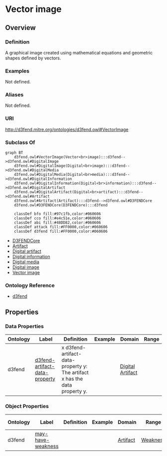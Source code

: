 # Vector image

## Overview

### Definition
A graphical image created using mathematical equations and geometric shapes defined by vectors.

### Examples
Not defined.

### Aliases
Not defined.

### URI
http://d3fend.mitre.org/ontologies/d3fend.owl#VectorImage

### Subclass Of
```mermaid
graph BT
    d3fend.owl#VectorImage(Vector<br>image):::d3fend-->d3fend.owl#DigitalImage
    d3fend.owl#DigitalImage(Digital<br>image):::d3fend-->d3fend.owl#DigitalMedia
    d3fend.owl#DigitalMedia(Digital<br>media):::d3fend-->d3fend.owl#DigitalInformation
    d3fend.owl#DigitalInformation(Digital<br>information):::d3fend-->d3fend.owl#DigitalArtifact
    d3fend.owl#DigitalArtifact(Digital<br>artifact):::d3fend-->d3fend.owl#Artifact
    d3fend.owl#Artifact(Artifact):::d3fend-->d3fend.owl#D3FENDCore
    d3fend.owl#D3FENDCore(D3FENDCore):::d3fend
    
    classDef bfo fill:#97c1fb,color:#060606
    classDef cco fill:#e4c51e,color:#060606
    classDef abi fill:#48DD82,color:#060606
    classDef attack fill:#FF0000,color:#060606
    classDef d3fend fill:#FF0000,color:#060606
```

- [D3FENDCore](/docs/ontology/reference/model/D3FENDCore/D3FENDCore.md)
- [Artifact](/docs/ontology/reference/model/D3FENDCore/Artifact/Artifact.md)
- [Digital artifact](/docs/ontology/reference/model/D3FENDCore/Artifact/Digital%20artifact/Digital%20artifact.md)
- [Digital information](/docs/ontology/reference/model/D3FENDCore/Artifact/Digital%20artifact/Digital%20information/Digital%20information.md)
- [Digital media](/docs/ontology/reference/model/D3FENDCore/Artifact/Digital%20artifact/Digital%20information/Digital%20media/Digital%20media.md)
- [Digital image](/docs/ontology/reference/model/D3FENDCore/Artifact/Digital%20artifact/Digital%20information/Digital%20media/Digital%20image/Digital%20image.md)
- [Vector image](/docs/ontology/reference/model/D3FENDCore/Artifact/Digital%20artifact/Digital%20information/Digital%20media/Digital%20image/Vector%20image/Vector%20image.md)


### Ontology Reference
- [d3fend](http://d3fend.mitre.org/ontologies/d3fend.owl#)

## Properties
### Data Properties
| Ontology | Label | Definition | Example | Domain | Range |
|----------|-------|------------|---------|--------|-------|
| d3fend | [d3fend-artifact-data-property](http://d3fend.mitre.org/ontologies/d3fend.owl#d3fend-artifact-data-property) | x d3fend-artifact-data-property y: The artifact x has the data property y. |  | [Digital Artifact](/docs/ontology/reference/model/D3FENDCore/Artifact/Digital%20artifact/Digital%20artifact.md) | []() |

### Object Properties
| Ontology | Label | Definition | Example | Domain | Range | Inverse Of |
|----------|-------|------------|---------|--------|-------|------------|
| d3fend | [may-have-weakness](http://d3fend.mitre.org/ontologies/d3fend.owl#may-have-weakness) |  |  | [Artifact](/docs/ontology/reference/model/D3FENDCore/Artifact/Artifact.md) | [Weakness](/docs/ontology/reference/model/D3FENDCore/Weakness/Weakness.md) | []() |

